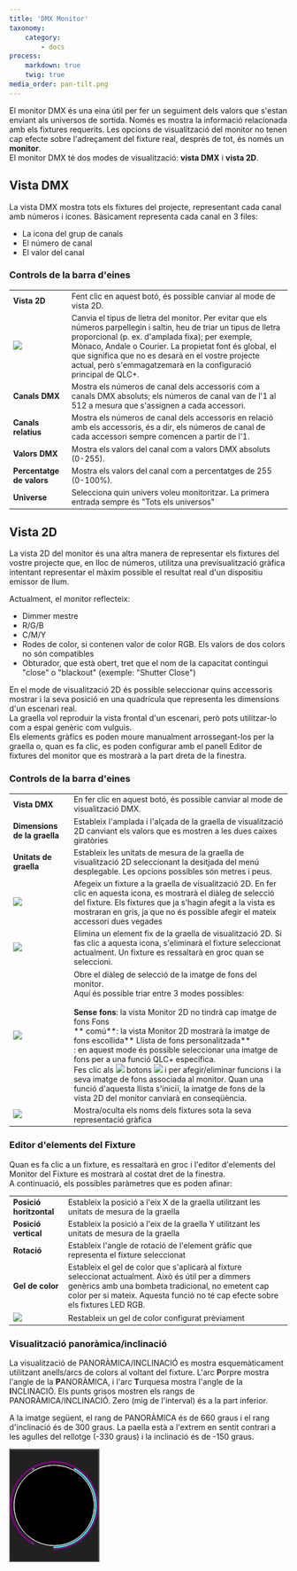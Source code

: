 ```yaml
---
title: 'DMX Monitor'
taxonomy:
    category:
        - docs
process:
    markdown: true
    twig: true
media_order: pan-tilt.png
---
```


El monitor DMX és una eina útil per fer un seguiment dels valors que s'estan enviant als universos de sortida. Només es mostra la informació relacionada amb els fixtures requerits. Les opcions de visualització del monitor no tenen cap efecte sobre l'adreçament del fixture real, després de tot, és només un **monitor**.  
El monitor DMX té dos modes de visualització: **vista DMX** i **vista 2D**.

Vista DMX
--------

La vista DMX mostra tots els fixtures del projecte, representant cada canal amb números i icones. Bàsicament representa cada canal en 3 files:

* La icona del grup de canals
* El número de canal
* El valor del canal

### Controls de la barra d'eines

| | |
| - | - |
| **Vista 2D** | Fent clic en aquest botó, és possible canviar al mode de vista 2D. |
| ![](/basics/fonts.png) | Canvia el tipus de lletra del monitor. Per evitar que els números parpellegin i saltin, heu de triar un tipus de lletra proporcional (p. ex. d'amplada fixa); per exemple, Mònaco, Andale o Courier. La propietat font és global, el que significa que no es desarà en el vostre projecte actual, però s'emmagatzemarà en la configuració principal de QLC+. |
| **Canals DMX** | Mostra els números de canal dels accessoris com a canals DMX absoluts; els números de canal van de l'1 al 512 a mesura que s'assignen a cada accessori. |
| **Canals relatius** | Mostra els números de canal dels accessoris en relació amb els accessoris, és a dir, els números de canal de cada accessori sempre comencen a partir de l'1. |
| **Valors DMX** | Mostra els valors del canal com a valors DMX absoluts (0-255). |
| **Percentatge de valors** | Mostra els valors del canal com a percentatges de 255 (0-100%). |
| **Universe** | Selecciona quin univers voleu monitoritzar. La primera entrada sempre és "Tots els universos" |

Vista 2D
-------

La vista 2D del monitor és una altra manera de representar els fixtures del vostre projecte que, en lloc de números, utilitza una previsualització gràfica intentant representar el màxim possible el resultat real d'un dispositiu emissor de llum.

Actualment, el monitor reflecteix:

* Dimmer mestre
* R/G/B
* C/M/Y
* Rodes de color, si contenen valor de color RGB. Els valors de dos colors no són compatibles
* Obturador, que està obert, tret que el nom de la capacitat contingui "close" o "blackout" (exemple: "Shutter Close")

En el mode de visualització 2D és possible seleccionar quins accessoris mostrar i la seva posició en una quadrícula que representa les dimensions d'un escenari real.  
La graella vol reproduir la vista frontal d'un escenari, però pots utilitzar-lo com a espai genèric com vulguis.  
Els elements gràfics es poden moure manualment arrossegant-los per la graella o, quan es fa clic, es poden configurar amb el panell Editor de fixtures del monitor que es mostrarà a la part dreta de la finestra.

### Controls de la barra d'eines

| | |
| - | - |
| **Vista DMX** | En fer clic en aquest botó, és possible canviar al mode de visualització DMX. |
| **Dimensions de la graella** | Estableix l'amplada i l'alçada de la graella de visualització 2D canviant els valors que es mostren a les dues caixes giratòries |
| **Unitats de graella** | Estableix les unitats de mesura de la graella de visualització 2D seleccionant la desitjada del menú desplegable. Les opcions possibles són metres i peus. |
| ![](/basics/edit_add.png) | Afegeix un fixture a la graella de visualització 2D. En fer clic en aquesta icona, es mostrarà el diàleg de selecció del fixture. Els fixtures que ja s'hagin afegit a la vista es mostraran en gris, ja que no és possible afegir el mateix accessori dues vegades |
| ![](/basics/edit_remove.png) | Elimina un element fix de la graella de visualització 2D. Si fas clic a aquesta icona, s'eliminarà el fixture seleccionat actualment. Un fixture es ressaltarà en groc quan se seleccioni. | 
| ![](/basics/image.png) | Obre el diàleg de selecció de la imatge de fons del monitor.<br>Aquí és possible triar entre 3 modes possibles:<br><br>**Sense fons**: la vista Monitor 2D no tindrà cap imatge de fons Fons<br>** comú**: la vista Monitor 2D mostrarà la imatge de fons escollida** Llista de fons personalitzada**<br>: en aquest mode és possible seleccionar una imatge de fons per a una funció QLC+ específica.<br>Fes clic als ![](/basics/edit_remove.png) botons ![](/basics/edit_add.png) i per afegir/eliminar funcions i la seva imatge de fons associada al monitor. Quan una funció d'aquesta llista s'iniciï, la imatge de fons de la vista 2D del monitor canviarà en conseqüència. |
| ![](/basics/label.png) | Mostra/oculta els noms dels fixtures sota la seva representació gràfica |

### Editor d'elements del Fixture

Quan es fa clic a un fixture, es ressaltarà en groc i l'editor d'elements del Monitor del Fixture es mostrarà al costat dret de la finestra.  
A continuació, els possibles paràmetres que es poden afinar:

| | |
| - | - |
| **Posició horitzontal** | Estableix la posició a l'eix X de la graella utilitzant les unitats de mesura de la graella |
| **Posició vertical** | Estableix la posició a l'eix de la graella Y utilitzant les unitats de mesura de la graella |
| **Rotació** | Estableix l'angle de rotació de l'element gràfic que representa el fixture seleccionat |
| **Gel de color** | Estableix el gel de color que s'aplicarà al fixture seleccionat actualment. Això és útil per a dimmers genèrics amb una bombeta tradicional, no emetent cap color per si mateix. Aquesta funció no té cap efecte sobre els fixtures LED RGB. |
| ![](/basics/fileclose.png) | Restableix un gel de color configurat prèviament |

### Visualització panoràmica/inclinació

La visualització de PANORÀMICA/INCLINACIÓ es mostra esquemàticament utilitzant anells/arcs de colors al voltant del fixture. L'arc **P**orpre mostra l'angle  de la **P**ANORÀMICA, i l'arc **T**urquesa mostra l'angle de la **I**NCLINACIÓ. Els punts grisos mostren els rangs de PANORÀMICA/INCLINACIÓ. Zero (mig de l'interval) és a la part inferior.

A la imatge següent, el rang de PANORÀMICA és de 660 graus i el rang d'inclinació és de 300 graus. La paella està a l'extrem en sentit contrari a les agulles del rellotge (-330 graus) i la inclinació és de -150 graus.

![](pan-tilt.png)
